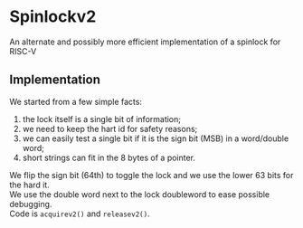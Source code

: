 # Spinlockv2
An alternate and possibly more efficient implementation of a spinlock for RISC-V

## Implementation
We started from a few simple facts:  
1. the lock itself is a single bit of information;  
1. we need to keep the hart id for safety reasons;  
1. we can easily test a single bit if it is the sign bit (MSB) in a word/double word;  
1. short strings can fit in the 8 bytes of a pointer.

We flip the sign bit (64th) to toggle the lock and we use the lower 63 bits for the hard it.  
We use the double word next to the lock doubleword to ease possible debugging.  
Code is `acquirev2()` and `releasev2()`.  
